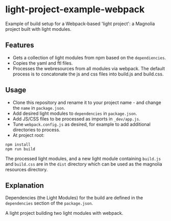 # light-project-example-webpack

Example of build setup for a Webpack-based 'light project': a Magnolia project built with light modules.

## Features

* Gets a collection of light modules from npm based on the `dependiencies`.
* Copies the yaml and ftl files.
* Processes the webresources from all modules via webpack. The default process is to concatonate the js and css files into build.js and build.css.


## Usage

* Clone this repository and rename it to your project name - and change the `name` in `package.json`.
* Add desired light modules to `dependencies` in `package.json`.
* Add JS/CSS files to be processed as imports in `_dev/app.js`.
* Tune `webpack.config.js` as desired, for example to add additional directories to process.
* At project root:
```
npm install
npm run build
```

The processed light modules, and a new light module containing `build.js` and `build.css` are in the `dist` directory which can be used as the magnolia resources directory.


## Explanation

Dependencies (the Light Modules) for the build are defined in the
`dependencies` section of the `package.json`.

A light project building two light modules with webpack.
